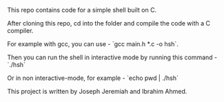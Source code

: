 <p>This repo contains code for a simple shell built on C.</p>

<p>After cloning this repo, cd into the folder and compile the code with a C compiler.</p>
<p>For example with gcc, you can use -  `gcc main.h *.c -o hsh`.</p>
<p>Then you can run the shell in interactive mode by running this command - `./hsh`</p>
<p>Or in non interactive-mode, for example - `echo pwd | ./hsh`</b></p>

This project is written by Joseph Jeremiah and Ibrahim Ahmed.
